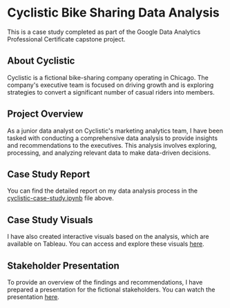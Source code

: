 # Cyclistic Bike Sharing Data Analysis

This is a case study completed as part of the Google Data Analytics Professional Certificate capstone project.

## About Cyclistic

Cyclistic is a fictional bike-sharing company operating in Chicago. The company's executive team is focused on driving growth and is exploring strategies to convert a significant number of casual riders into members.

## Project Overview

As a junior data analyst on Cyclistic's marketing analytics team, I have been tasked with conducting a comprehensive data analysis to provide insights and recommendations to the executives. This analysis involves exploring, processing, and analyzing relevant data to make data-driven decisions.

## Case Study Report

You can find the detailed report on my data analysis process in the [cyclistic-case-study.ipynb](cyclistic-case-study.ipynb) file above.

## Case Study Visuals

I have also created interactive visuals based on the analysis, which are available on Tableau. You can access and explore these visuals [here](https://public.tableau.com/app/viz/CaseStudy-Cyclistic/CyclisticCaseStudyVisuals).

## Stakeholder Presentation

To provide an overview of the findings and recommendations, I have prepared a presentation for the fictional stakeholders. You can watch the presentation [here](https://youtu.be/9Rr4Q5Lk).
